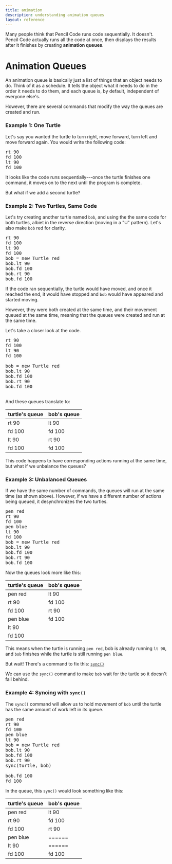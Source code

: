 ```yaml
---
title: animation
description: understanding animation queues
layout: reference
---
```


Many people think that Pencil Code runs code sequentially. It doesn't. Pencil Code actually runs all the code at once, then displays the results after it finishes by creating **animation queues**. 

# Animation Queues

An animation queue is basically just a list of things that an object needs to do. Think of it as a schedule. It tells the object what it needs to do in the order it needs to do them, and each queue is, by default, independent of everyone else's. 

However, there are several commands that modify the way the queues are created and run. 

### Example 1: One Turtle

Let's say you wanted the turtle to turn right, move forward, turn left and move forward again. You would write the following code: 

<pre class="examp">
rt 90
fd 100
lt 90
fd 100
</pre>

<script type="demo" width=220 height=220>
demo ->
  rt 90
  fd 100
  lt 90
  fd 100
</script>

It looks like the code runs sequentially---once the turtle finishes one command, it moves on to the next until the program is complete. 

But what if we add a second turtle?

### Example 2: Two Turtles, Same Code

Let's try creating another turtle named `bob`, and using the the same code for both turtles, albiet in the reverse direction (moving in a "U" pattern). Let's also make `bob` red for clarity. 

<pre class="examp">
rt 90
fd 100
lt 90
fd 100
bob = new Turtle red
bob.lt 90
bob.fd 100
bob.rt 90
bob.fd 100
</pre>

<script type="figure" width=420 height=240>
go = ->
  rt 90
  fd 100
  lt 90
  fd 100
  bob = new Turtle red
  bob.lt 90
  bob.fd 100
  bob.rt 90
  bob.fd 100
  click (e) ->
    if (!turtle.queue().length)
      speed(Infinity)
      pen(null)
      home()
      cs()
      speed(1)
      go()
go()
</script>

If the code ran sequentially, the turtle would have moved, and once it reached the end, it would have stopped and `bob` would have appeared and started moving. 

However, they were both created at the same time, and their movement queued at the same time, meaning that the queues were created and run at the same time. 

Let's take a closer look at the code. 

<pre class="jumbo">
<span data-dfnright="turtle's queue">rt 90
fd 100
lt 90
fd 100
</span>
bob = new Turtle red
<span data-dfnright="bob's queue">bob.lt 90
bob.fd 100
bob.rt 90
bob.fd 100
</span>
</pre>

And these queues translate to: 

| turtle's queue | bob's queue |
|----------------|-------------|
| rt 90          | lt 90       |
| fd 100         | fd 100      |
| lt 90          | rt 90       |
| fd 100         | fd 100      |

This code happens to have corresponding actions running at the same time, but what if we unbalance the queues?

### Example 3: Unbalanced Queues

If we have the same number of commands, the queues will run at the same time (as shown above). However, if we have a different number of actions being queued, it desynchronizes the two turtles. 

<pre class="examp">
pen red
rt 90
fd 100
pen blue
lt 90
fd 100
bob = new Turtle red
bob.lt 90
bob.fd 100
bob.rt 90
bob.fd 100
</pre>

<script type="figure" width=420 height=240>
go = ->
  pen red
  rt 90
  fd 100
  pen blue
  lt 90
  fd 100
  bob = new Turtle red
  bob.lt 90
  bob.fd 100
  bob.rt 90
  bob.fd 100
  click (e) ->
    if (!turtle.queue().length)
      speed(Infinity)
      pen(null)
      home()
      cs()
      speed(1)
      go()
go()
</script>

Now the queues look more like this: 

| turtle's queue | bob's queue |
|----------------|-------------|
| pen red        | lt 90       |
| rt 90          | fd 100      |
| fd 100         | rt 90       |
| pen blue       | fd 100      |
| lt 90          | &nbsp;      |
| fd 100         | &nbsp;      |

This means when the turtle is running `pen red`, bob is already running `lt 90`, and `bob` finishes while the turtle is still running `pen blue`. 

But wait! There's a command to fix this: [`sync()`](sync.html)

We can use the `sync()` command to make `bob` wait for the turtle so it doesn't fall behind. 

### Example 4: Syncing with `sync()`

The `sync()` command will allow us to hold movement of `bob` until the turtle has the same amount of work left in its queue. 

<pre class="examp">
pen red
rt 90
fd 100
pen blue
lt 90
bob = new Turtle red
bob.lt 90
bob.fd 100
bob.rt 90
sync(turtle, bob)

bob.fd 100
fd 100
</pre>

<script type="figure" width=420 height=240>
go = ->
  pen red
  rt 90
  fd 100
  pen blue
  lt 90
  bob = new Turtle red
  bob.lt 90
  bob.fd 100
  bob.rt 90
  sync(turtle, bob)
  bob.fd 100
  fd 100
  click (e) ->
    if (!turtle.queue().length)
      speed(Infinity)
      pen(null)
      home()
      cs()
      speed(1)
      go()
go()
</script>

In the queue, this `sync()` would look something like this: 

| turtle's queue | bob's queue |
|----------------|-------------|
| pen red        | lt 90       |
| rt 90          | fd 100      |
| fd 100         | rt 90       |
| pen blue       | ======      |
| lt 90          | ======      |
| fd 100         | fd 100      |
